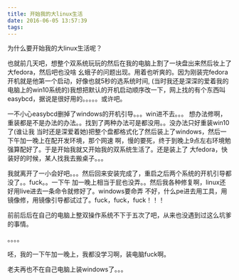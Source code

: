 ```yaml
---
title: 开始我的大linux生活
date: 2016-06-05 13:57:39
tags:
---
```

为什么要开始我的大linux生活呢？

也就前几天吧，想整个双系统玩玩的然后在我的电脑上割了一块盘出来然后妆上了大fedora，然后吧也没啥
幺蛾子的问题出现。用着也听爽的。因为刚装完fedora开机就是他第一个启动，好像也就5秒的选系统时间,
(当时我还是深深的爱着我的电脑上的win10系统的)我想把默认的开机启动顺序改一下，网上找的有个东西叫
easybcd，据说是很好用的。。。。。或许吧。

一不小心easybcd删掉了windows的开机引导。。。win进不去。。。
想办法修啊，重装都是不是办法的办法。。找到了两种办法可是都没用。。没办法只好重装win10了(谁让我
当时还是深爱着她)把整个盘都格式化了然后装上了windows，然后一下午加一晚上在配开发环境，那个网速
啊，慢的要死，终于到晚上9点左右环境勉强算配好了。于是开始我就又开始我的双系统生活了。还是装上了
大fedora，快装好的时候，某人找我去搬桌子。。。

我就离开了一小会好吧。。。然后回来安装完成了，重启之后两个系统的开机引导都没了。。fuck。。一下午
加一晚上相当于屁也没弄。。然后我各种修复啊，linux还好用live进去一条命令就修好了。windows要命弄
不好，什么pe进去用工具，用镜像修，用镜像引导都试过了。fuck，fuck，fuck！！！

前前后后在自己的电脑上整双操作系统不下于五次了吧，从来也没遇到过这么坑爹的事情。

。。。。

呸，我的一下午加一晚上，我都没学习啊，装电脑fuck啊。

老夫再也不在自己电脑上装windows了。。。
